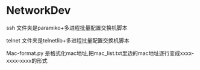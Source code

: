 # NetworkDev

ssh 文件夹是paramiko+多进程批量配置交换机脚本

telnet 文件夹是telnetlib+多进程批量配置交换机脚本

Mac-format.py 是格式化mac地址,把mac_list.txt里边的mac地址逐行变成xxxx-xxxx-xxxx的形式
